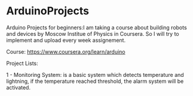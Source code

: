 # ArduinoProjects
Arduino Projects for beginners:I am taking a course about building robots and devices by Moscow Institue of Physics in Coursera. So I will try to implement and upload every week assignement.

Course: https://www.coursera.org/learn/arduino

Project Lists:

1 - Monitoring System: is a basic system which detects temperature and lightning, if the temperature reached threshold, the alarm system will be activated.
